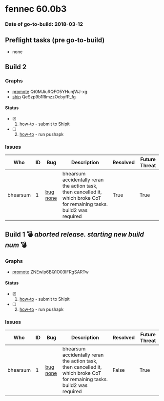 # fennec 60.0b3

### Date of go-to-build: 2018-03-12

## Preflight tasks (pre go-to-build)
- none

## Build 2  

### Graphs
* [promote](https://tools.taskcluster.net/push-inspector/#/Qt0MJiuRQFO5YHunjWJ-xg) Qt0MJiuRQFO5YHunjWJ-xg
* [ship](https://tools.taskcluster.net/push-inspector/#/QeSzp9b1RlmzzOcbyfP_fg) QeSzp9b1RlmzzOcbyfP_fg


#### Status
- [x] 1.  [how-to](https://wiki.mozilla.org/Release:Release_Automation_on_Mercurial:Starting_a_Release#Submit_to_Ship_It)  - submit to Shipit
- [ ] 2.  [how-to](https://github.com/mozilla-releng/releasewarrior-2.0/blob/master/docs/release-promotion/mobile/howto.md)  - run pushapk

### Issues
| Who                 | ID               | Bug                                                                 | Description                | Resolved                | Future Threat                |
| ------------------- | ---------------- | ------------------------------------------------------------------- | -------------------------- | ----------------------- | ---------------------------- |
| bhearsum  | 1 | [bug none](https://bugzil.la/none)        | bhearsum accidentally reran the action task, then cancelled it, which broke CoT for remaining tasks. build2 was required | True | True |

## Build 1  :bomb: _aborted release. starting new build num_ :bomb: 

### Graphs
* [promote](https://tools.taskcluster.net/push-inspector/#/ZNEwIp6BQ1O03IFRgSARTw) ZNEwIp6BQ1O03IFRgSARTw


#### Status
- [x] 1.  [how-to](https://wiki.mozilla.org/Release:Release_Automation_on_Mercurial:Starting_a_Release#Submit_to_Ship_It)  - submit to Shipit
- [ ] 2.  [how-to](https://github.com/mozilla-releng/releasewarrior-2.0/blob/master/docs/release-promotion/mobile/howto.md)  - run pushapk

### Issues
| Who                 | ID               | Bug                                                                 | Description                | Resolved                | Future Threat                |
| ------------------- | ---------------- | ------------------------------------------------------------------- | -------------------------- | ----------------------- | ---------------------------- |
| bhearsum  | 1 | [bug none](https://bugzil.la/none)        | bhearsum accidentally reran the action task, then cancelled it, which broke CoT for remaining tasks. build2 was required | False | True |

